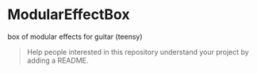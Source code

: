# ModularEffectBox
box of modular effects for guitar (teensy)

> Help people interested in this repository understand your project by adding a README.
